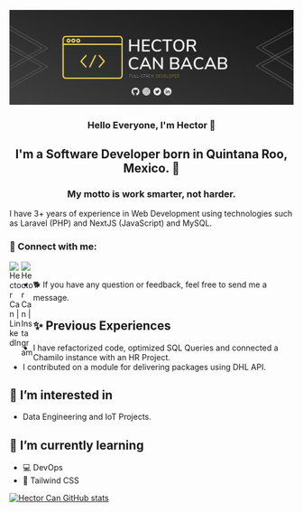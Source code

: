 <p align="center">
  <a href="#" target="_blank" rel="noreferrer">
    <img src="https://raw.githubusercontent.com/HectorCan/HectorCan/main/images/Header.png">
  </a> 
</p>

<h3 align="center">
Hello Everyone, I'm Hector 👋
</h3>

<h2 align="center">
I'm a Software Developer born in Quintana Roo, Mexico. 🌮
</h2>

<h3 align="center">
My motto is work smarter, not harder.
</h3>

I have 3+ years of experience in Web Development using technologies such as Laravel (PHP) and NextJS (JavaScript) and MySQL.

### 🤝 Connect with me:

<a href="https://www.linkedin.com/in/h%C3%A9ctor-arturo-can-bacab-556193137"><img align="left" src="https://raw.githubusercontent.com/yushi1007/yushi1007/main/images/linkedin.svg" alt="Hector Can | LinkedIn" width="21px"/></a>
<a href="https://www.instagram.com/hector_bacab/"><img align="left" src="https://raw.githubusercontent.com/yushi1007/yushi1007/main/images/instagram.svg" alt="Hector Can | Instagram" width="21px"/></a>
</br>
- 🐕 If you have any question or feedback, feel free to send me a message.

## ✨ Previous Experiences

- I have refactorized code, optimized SQL Queries and connected a Chamilo instance with an HR Project. 
- I contributed on a module for delivering packages using DHL API.

## 📖 I’m interested in 
- Data Engineering and IoT Projects.
## 🌱 I’m currently learning 
- 💻 DevOps
- 🎨 Tailwind CSS

[![Hector Can GitHub stats](https://github-readme-stats.vercel.app/api?username=HectorCan&show_icons=true&theme=dark)](https://github.com/anuraghazra/github-readme-stats)
